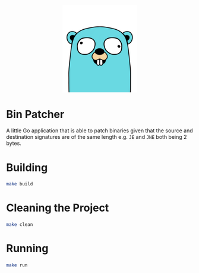 <p align="center">
    <img src="./bin-patcher.png" alt="Bin Patcher" width="40%" height="40%" />
</p>

# Bin Patcher

A little Go application that is able to patch binaries given that the source and destination signatures are of the same length e.g. `JE` and `JNE` both being 2 bytes.

# Building

```bash
make build
```

# Cleaning the Project

```bash
make clean
```

# Running

```bash
make run
```
